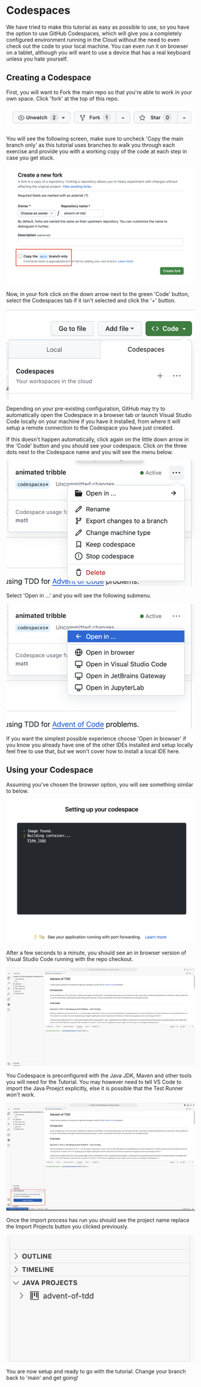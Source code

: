 # Codespaces

We have tried to make this tutorial as easy as possible to use, so you have the option to use GitHub Codespaces, which will give you a completely configured environment running in the Cloud without the need to even check out the code to your local machine. You can even run it on  browser on a tablet, although you will want to use a device that has a real keyboard unless you hate yourself.

## Creating a Codespace

First, you will want to Fork the main repo so that you're able to work in your own space. Click 'fork' at the top of this repo.

![Fork](/assets/fork.png)

You will see the following screen, make sure to uncheck 'Copy the main branch only' as this tutorial uses branches to walk you through each exercise and provide you with a working copy of the code at each step in case you get stuck.

![Create a new fork](/assets/create-a-new-fork.png)

Now, in your fork click on the down arrow next to the green 'Code' button, select the Codespaces tab if it isn't selected and click the '+' button.

![Create Codespace](/assets/create-codespace.png)

Depending on your pre-existing configuration, GitHub may try to automatically open the Codespace in a browser tab or launch Visual Studio Code locally on your machine if you have it installed, from where it will setup a remote connection to the Codespace you have just created.

If this doesn't happen automatically, click again on the little down arrow in the 'Code' button and you should see your codespace. Click on the three dots next to the Codespace name and you will see the menu below.

![Manage your codespace](/assets/manage-codespace.png)

Select 'Open in ...' and you will see the following submenu.

![Open In](/assets/open-codespace-in.png)

If you want the simplest possible experience choose 'Open in browser' if you know you already have one of the other IDEs installed and setup locally feel free to use that, but we won't cover how to install a local IDE here.

## Using your Codespace

Assuming you've chosen the browser option, you will see something similar to below.

![Setting up your Codespace](/assets/setting-up-your-codepace.png)

After a few seconds to a minute, you should see an in browser version of Visual Studio Code running with the repo checkout.

![Running Codespace](/assets/running-codespace.png)

You Codespace is preconfigured with the Java JDK, Maven and other tools you will need for the Tutorial. You may however need to tell VS Code to import the Java Proejct explicitly, else it is possible that the Test Runner won't work.

![Import Java Project](/assets/import-java-project.png)

Once the import process has run you should see the project name replace the Import Projects button you clicked previously.

![Imported project](/assets/imported-project.png)

You are now setup and ready to go with the tutorial. Change your branch back to 'main' and get going!